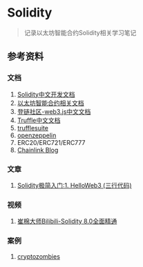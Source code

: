# Solidity
> 记录以太坊智能合约Solidity相关学习笔记

## 参考资料

### 文档
1. [Solidity中文开发文档](https://solidity-cn.readthedocs.io/zh/develop/index.html)
2. [以太坊智能合约相关文档](https://ethereum.org/zh/developers/docs/smart-contracts/)
3. [登链社区-web3.js中文文档](https://learnblockchain.cn/docs/web3.js/index.html)
4. [Truffle中文文档](https://learnblockchain.cn/docs/truffle/)
5. [trufflesuite](https://trufflesuite.com/)
6. [openzeppelin](https://docs.openzeppelin.com/)
7. ERC20/ERC721/ERC777
8. [Chainlink Blog](https://blog.chain.link/)


### 文章
1. [Solidity极简入门:1. HelloWeb3 (三行代码)](https://mirror.xyz/ninjak.eth/WfM30QbSWB2_-9t98g05unTmb_2ZXucOAZMPDa7MX48)


### 视频
1. [崔棉大师Bilibili-Solidity 8.0全面精通](https://space.bilibili.com/286084162/channel/collectiondetail?sid=296410)


### 案例
1. [cryptozombies](https://cryptozombies.io/)

